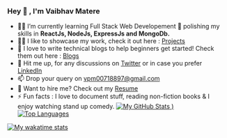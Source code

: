 ### Hey 👋 , I'm Vaibhav Matere
- 👨‍💻 I’m currently learning Full Stack Web Developement 🌱 polishing my skills in **ReactJs, NodeJs, ExpressJs and MongoDb.**
- 👨‍💻 I like to showcase my work, check it out here : [Projects](https://vaibhavmatere.netlify.app/projects.html)
- 📝 I love to write technical blogs to help beginners get started! Check them out here : [Blogs](https://vaibhavmatere.netlify.app/blogs.html)
- 💬 Hit me up, for any discussions on [Twitter](https://twitter.com/vaibhav_matere) or in case you prefer [LinkedIn](https://www.linkedin.com/in/vaibhavmatere/)
- 📫 Drop your query on vpm00718897@gmail.com
- 📄 Want to hire me? Check out my [Resume](https://drive.google.com/file/d/1uT3lgPufAMn3hc3xfObXBvTIBX9BYLGN/view?usp=sharing)
- ⚡ Fun facts : I love to document stuff, reading non-fiction books & I enjoy watching stand up comedy.
[![My GitHub Stats](https://github-readme-stats.vercel.app/api?username=vaibhav18matere&show_icons=true&theme=onedark)
)](https://github.com/anuraghazra/github-readme-stats)
[![Top Languages](https://github-readme-stats.vercel.app/api/top-langs/?username=vaibhav18matere&langs_count=8&layout=compact)](https://github.com/anuraghazra/github-readme-stats)

[![My wakatime stats](https://github-readme-stats.vercel.app/api/wakatime?username=vaibhav18matere)](https://github.com/anuraghazra/github-readme-stats)
